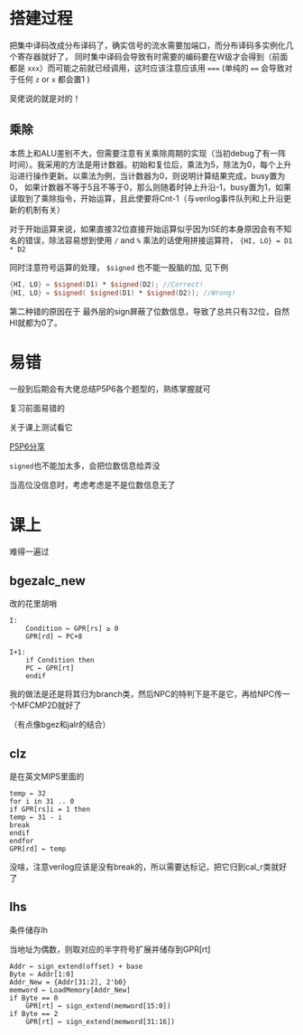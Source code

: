 # 搭建过程

把集中译码改成分布译码了，确实信号的流水需要加端口，而分布译码多实例化几个寄存器就好了， 同时集中译码会导致有时需要的编码要在W级才会得到（前面都是 `xxx`）而可能之前就已经调用，这时应该注意应该用 `===` (单纯的 `==` 会导致对于任何 `z` or `x` 都会置1 )

吴佬说的就是对的！

## 乘除

本质上和ALU差别不大，但需要注意有关乘除周期的实现（当初debug了有一阵时间）。我采用的方法是用计数器。初始和复位后，乘法为5，除法为0，每个上升沿进行操作更新。以乘法为例，当计数器为0，则说明计算结果完成，busy置为0， 如果计数器不等于5且不等于0，那么则随着时钟上升沿-1，busy置为1，如果读取到了乘除指令，开始运算，且此使要将Cnt-1（与verilog事件队列和上升沿更新的机制有关）

对于开始运算来说，如果直接32位直接开始运算似乎因为ISE的本身原因会有不知名的错误，除法容易想到使用 `/` and `%` 乘法的话使用拼接运算符， `{HI, LO} = D1 * D2` 

同时注意符号运算的处理，  `$signed` 也不能一股脑的加, 见下例

```verilog
{HI, LO} = $signed(D1) * $signed(D2); //Correct!
{HI, LO} = $signed( $signed(D1) * $signed(D2)); //Wrong!
```

第二种错的原因在于 最外层的sign屏蔽了位数信息，导致了总共只有32位，自然HI就都为0了。

# 易错
一般到后期会有大佬总结P5P6各个题型的，熟练掌握就可

复习前面易错的

关于课上测试看它

[P5P6分享](https://www.notion.so/P5P6-5a1750c75ee740b8ad6169ab03ff3245)

`signed`也不能加太多，会把位数信息给弄没

当高位没信息时，考虑考虑是不是位数信息无了

# 课上

难得一遍过

## bgezalc_new

改的花里胡哨 

```
I:
	Condition ← GPR[rs] ≥ 0
	GPR[rd] ← PC+8

I+1:
	if Condition then
	PC ← GPR[rt]
	endif
```

我的做法是还是将其归为branch类，然后NPC的特判下是不是它，再给NPC传一个MFCMP2D就好了

（有点像bgez和jalr的结合）

## clz

是在英文MIPS里面的

```
temp ← 32
for i in 31 .. 0
if GPR[rs]i = 1 then
temp ← 31 - i
break
endif
endfor
GPR[rd] ← temp
```

没啥，注意verilog应该是没有break的，所以需要达标记，把它归到cal_r类就好了

## lhs

条件储存lh

当地址为偶数，则取对应的半字符号扩展并储存到GPR[rt]

```
Addr ← sign_extend(offset) + base 
Byte ← Addr[1:0]
Addr_New = {Addr[31:2], 2'b0}
memword ← LoadMemory[Addr_New]
if Byte == 0
	GPR[rt] ← sign_extend(memword[15:0])
if Byte == 2
	GPR[rt] ← sign_extend(memword[31:16])
```
